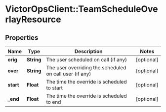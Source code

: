 # VictorOpsClient::TeamScheduleOverlayResource

## Properties

| Name      | Type       | Description                                             | Notes      |
| --------- | ---------- | ------------------------------------------------------- | ---------- |
| **orig**  | **String** | The user scheduled on call (if any)                     | [optional] |
| **over**  | **String** | The user overriding the scheduled on call user (if any) | [optional] |
| **start** | **Float**  | The time the override is scheduled to start             | [optional] |
| **\_end** | **Float**  | The time the override is scheduled to end               | [optional] |
